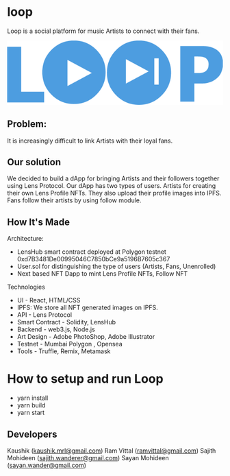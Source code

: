 # loop
Loop is a social platform for music Artists to connect with their fans.

<img src="./loop2.png"/>

## Problem:

It is increasingly difficult to link Artists with their loyal fans.

## Our solution

We decided to build a dApp for bringing Artists and their followers together using Lens Protocol. Our dApp has two types of users.
Artists for creating their own Lens Profile NFTs. They also upload their profile images into IPFS. Fans follow their artists by using follow module.

## How It's Made

Architecture:

- LensHub smart contract deployed at Polygon testnet 0xd7B3481De00995046C7850bCe9a5196B7605c367
- User.sol for distinguishing the type of users (Artists, Fans, Unenrolled)
- Next based NFT Dapp to mint Lens Profile NFTs, Follow NFT

Technologies

- UI - React, HTML/CSS
- IPFS: We store all NFT generated images on IPFS.
- API - Lens Protocol
- Smart Contract - Solidity, LensHub
- Backend - web3.js, Node.js
- Art Design - Adobe PhotoShop, Adobe Illustrator
- Testnet - Mumbai Polygon , Opensea
- Tools - Truffle, Remix, Metamask


# How to setup and run Loop
* yarn install
* yarn build
* yarn start

## Developers
Kaushik (kaushik.mrl@gmail.com)
Ram Vittal (ramvittal@gmail.com)
Sajith Mohideen (sajith.wanderer@gmail.com)
Sayan Mohideen (sayan.wander@gmail.com)


